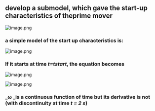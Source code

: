 ## develop a submodel, which gave the start-up characteristics of theprime mover

![image.png](https://cdn.nlark.com/yuque/0/2020/png/687098/1583156180251-8b321edd-1014-4f4f-827c-1ac7c5c11c38.png#align=left&display=inline&height=62&name=image.png&originHeight=33&originWidth=44&size=515&status=done&style=none&width=80)
### a simple model of the start up characteristics is:
![image.png](https://cdn.nlark.com/yuque/0/2020/png/687098/1583157569116-08393397-b2bb-4b42-96d1-31e2b2cc4eb9.png#align=left&display=inline&height=33&name=image.png&originHeight=171&originWidth=1252&size=22503&status=done&style=none&width=242) 

### If it starts at time _t=tstart_, the equation becomes
![image.png](https://cdn.nlark.com/yuque/0/2020/png/687098/1583157644235-6a8d6ac1-ca5a-4bfc-be98-14ee100c26fb.png#align=left&display=inline&height=54&name=image.png&originHeight=270&originWidth=1588&size=35796&status=done&style=none&width=313)

![image.png](https://cdn.nlark.com/yuque/0/2020/png/687098/1583157701806-aac2e2ac-7790-49d0-807d-f15e9b34bc7b.png#align=left&display=inline&height=266&name=image.png&originHeight=235&originWidth=378&size=5685&status=done&style=none&width=425)
### _ω _is a continuous function of time but its derivative is not (with discontinuity at time _t = 2 s_)

